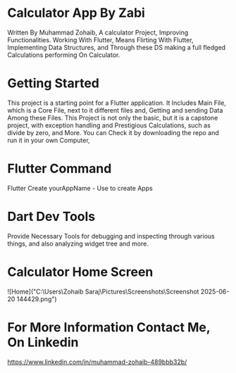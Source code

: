 # Calculator App By Zabi


Written By Muhammad Zohaib, A calculator Project, Improving Functionalities. Working With Flutter, Means Flirting With Flutter, 
Implementing Data Structures, and Through these DS making a full fledged Calculations performing On Calculator.

# Getting Started

This project is a starting point for a Flutter application. It Includes Main File, which is a Core File, next to it different files and, Getting and sending Data Among these Files.
This Project is not only the basic, but it is a capstone project, with exception handling and Prestigious Calculations, such as divide by zero, and More.
You can Check it by downloading the repo and run it in your own Computer, 

# Flutter Command
Flutter Create yourAppName - Use to create Apps

# Dart Dev Tools

Provide Necessary Tools for debugging and inspecting through various things, and also analyzing widget tree and more.


# Calculator Home Screen
![Home]("C:\Users\Zohaib Saraj\Pictures\Screenshots\Screenshot 2025-06-20 144429.png")




# For More Information Contact Me, On Linkedin

https://www.linkedin.com/in/muhammad-zohaib-489bbb32b/
